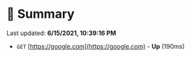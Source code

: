 # 📖 Summary
Last updated: **6/15/2021, 10:39:16 PM**

- `GET` [https://google.com](https://google.com) - **Up** (190ms)
